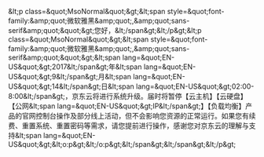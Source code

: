 &amp;lt;p class=&amp;quot;MsoNormal&amp;quot;&amp;gt;&amp;lt;span style=&amp;quot;font-family:&amp;amp;quot;微软雅黑&amp;amp;quot;,&amp;amp;quot;sans-serif&amp;amp;quot;&amp;quot;&amp;gt;您好，&amp;lt;/span&amp;gt;&amp;lt;/p&amp;gt;&amp;lt;p class=&amp;quot;MsoNormal&amp;quot;&amp;gt;&amp;lt;span style=&amp;quot;font-family:&amp;amp;quot;微软雅黑&amp;amp;quot;,&amp;amp;quot;sans-serif&amp;amp;quot;&amp;quot;&amp;gt;&amp;lt;span lang=&amp;quot;EN-US&amp;quot;&amp;gt;2017&amp;lt;/span&amp;gt;年&amp;lt;span lang=&amp;quot;EN-US&amp;quot;&amp;gt;9&amp;lt;/span&amp;gt;月&amp;lt;span lang=&amp;quot;EN-US&amp;quot;&amp;gt;14&amp;lt;/span&amp;gt;日&amp;lt;span lang=&amp;quot;EN-US&amp;quot;&amp;gt;02:00-8:00&amp;lt;/span&amp;gt;，京东云将进行系统升级。届时将暂停【云主机】【云硬盘】【公网&amp;lt;span lang=&amp;quot;EN-US&amp;quot;&amp;gt;IP&amp;lt;/span&amp;gt;】【负载均衡】产品的官网控制台操作及部分线上活动，但不会影响您资源的正常运行。如果您有续费、重置系统、重置密码等需求，请您提前进行操作，感谢您对京东云的理解与支持&amp;lt;span lang=&amp;quot;EN-US&amp;quot;&amp;gt;&amp;lt;o:p&amp;gt;&amp;lt;/o:p&amp;gt;&amp;lt;/span&amp;gt;&amp;lt;/span&amp;gt;&amp;lt;/p&amp;gt;